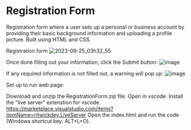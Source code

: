 # Registration Form
Registration form where a user sets up a personal or business account by providing their basic background information and uploading a profile picture. Built using HTML and CSS.

Registration form
![2023-09-25_03h32_55](https://github.com/kylehraja/RegistrationForm/assets/140476247/d5fb9547-fe2a-4e32-bf5e-5c246984cdc7)


Once done filling out your information, click the Submit button:
![image](https://github.com/kylehraja/RegistrationForm/assets/140476247/45d55231-a7ea-4778-9c37-2c920d28a9f2)


If any required information is not filled out, a warning will pop up:
![image](https://github.com/kylehraja/RegistrationForm/assets/140476247/a75ceeee-ddd3-4be5-ab74-4898a1377deb)


Set up to run web page:

Download and unzip the RegistrationForm.zip file.
Open in vscode.
Install the "live server" extenstion for vscode. https://marketplace.visualstudio.com/items?itemName=ritwickdey.LiveServer
Open the index.html and run the code (Windows shortcut key: ALT+L+O).
